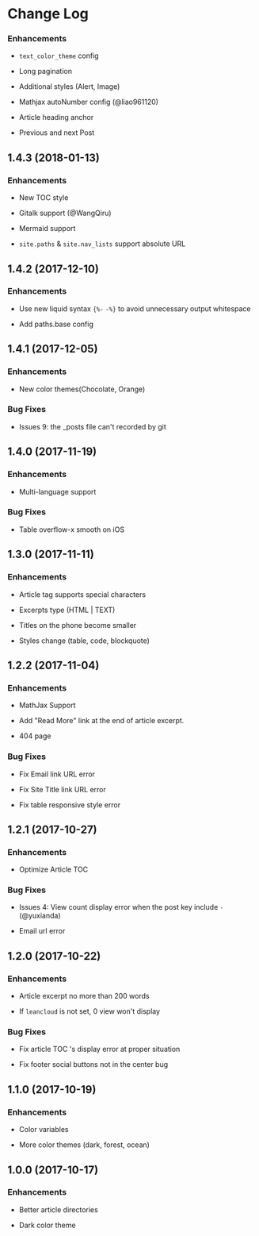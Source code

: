 # Change Log

### Enhancements

- `text_color_theme` config

- Long pagination

- Additional styles (Alert, Image)

- Mathjax autoNumber config (@liao961120)

- Article heading anchor

- Previous and  next Post

## 1.4.3 (2018-01-13)

### Enhancements

- New TOC style

- Gitalk support (@WangQiru)

- Mermaid support

- `site.paths` & `site.nav_lists` support absolute URL

## 1.4.2 (2017-12-10)

### Enhancements

- Use new liquid syntax `{%-` `-%}` to avoid unnecessary output whitespace

- Add paths.base config

## 1.4.1 (2017-12-05)

### Enhancements

- New color themes(Chocolate, Orange)

### Bug Fixes

- Issues 9: the _posts file can't recorded by git

## 1.4.0 (2017-11-19)

### Enhancements

- Multi-language support

### Bug Fixes

- Table overflow-x smooth on iOS

## 1.3.0 (2017-11-11)

### Enhancements

- Article tag supports special characters

- Excerpts type (HTML | TEXT)

- Titles on the phone become smaller

- Styles change (table, code, blockquote)

## 1.2.2 (2017-11-04)

### Enhancements

- MathJax Support

- Add "Read More" link at the end of article excerpt.

- 404 page

### Bug Fixes

- Fix Email link URL error

- Fix Site Title link URL error

- Fix table responsive style error

## 1.2.1 (2017-10-27)

### Enhancements

- Optimize Article TOC

### Bug Fixes

- Issues 4: View count display error when the post key include `-` (@yuxianda)

- Email url error

## 1.2.0 (2017-10-22)

### Enhancements

- Article excerpt no more than 200 words

- If `leancloud` is not set, 0 view won't display

### Bug Fixes

- Fix article TOC 's display error at proper situation

- Fix footer social buttons not in the center bug

## 1.1.0 (2017-10-19)

### Enhancements

- Color variables

- More color themes (dark, forest, ocean)

## 1.0.0 (2017-10-17)

### Enhancements

- Better article directories

- Dark color theme